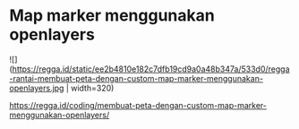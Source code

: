# Map marker menggunakan openlayers

![](https://regga.id/static/ee2b4810e182c7dfb19cd9a0a48b347a/533d0/regga-rantai-membuat-peta-dengan-custom-map-marker-menggunakan-openlayers.jpg | width=320)

<a href="https://regga.id/coding/membuat-peta-dengan-custom-map-marker-menggunakan-openlayers/" target="_blank">https://regga.id/coding/membuat-peta-dengan-custom-map-marker-menggunakan-openlayers/</a>
